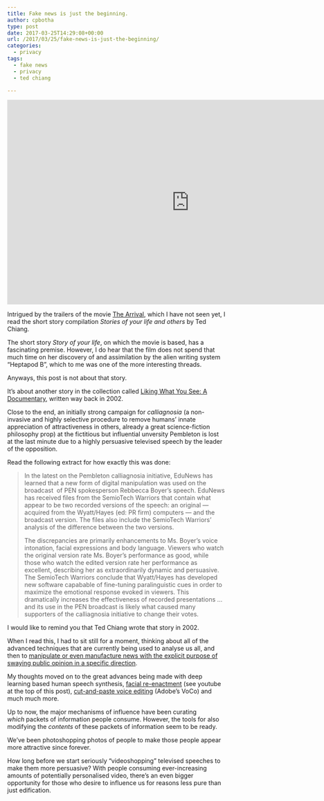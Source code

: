 ```yaml
---
title: Fake news is just the beginning.
author: cpbotha
type: post
date: 2017-03-25T14:29:08+00:00
url: /2017/03/25/fake-news-is-just-the-beginning/
categories:
  - privacy
tags:
  - fake news
  - privacy
  - ted chiang

---
```

<div class="jetpack-video-wrapper">
<span class="embed-youtube" style="text-align:center; display: block;"><iframe allowfullscreen="true" class="youtube-player" height="473" src="https://www.youtube.com/embed/ohmajJTcpNk?version=3&amp;rel=1&amp;fs=1&amp;autohide=2&amp;showsearch=0&amp;showinfo=1&amp;iv_load_policy=1&amp;wmode=transparent" style="border:0;" type="text/html" width="840"></iframe></span>
</div>

Intrigued by the trailers of the movie [The Arrival][1], which I have not seen yet, I read the short story compilation _Stories of your life and others_ by Ted Chiang.

The short story _Story of your life_, on which the movie is based, has a fascinating premise. However, I do hear that the film does not spend that much time on her discovery of and assimilation by the alien writing system “Heptapod B”, which to me was one of the more interesting threads.

Anyways, this post is not about that story.

It’s about another story in the collection called [Liking What You See: A Documentary][2], written way back in 2002.

Close to the end, an initially strong campaign for _calliagnosia_ (a non-invasive and highly selective procedure to remove humans’ innate appreciation of attractiveness in others, already a great science-fiction philosophy prop) at the fictitious but influential unversity Pembleton is lost at the last minute due to a highly persuasive televised speech by the leader of the opposition.

Read the following extract for how exactly this was done:

> In the latest on the Pembleton calliagnosia initiative, EduNews has learned that a new form of digital manipulation was used on the broadcast  of PEN spokesperson Rebbecca Boyer’s speech. EduNews has received files from the SemioTech Warriors that contain what appear to be two recorded versions of the speech: an original — acquired from the Wyatt/Hayes (ed: PR firm) computers — and the broadcast version. The files also include the SemioTech Warriors’ analysis of the difference between the two versions.
> 
> The discrepancies are primarily enhancements to Ms. Boyer’s voice intonation, facial expressions and body language. Viewers who watch the original version rate Ms. Boyer’s performance as good, while those who watch the edited version rate her performance as excellent, describing her as extraordinarily dynamic and persuasive. The SemioTech Warriors conclude that Wyatt/Hayes has developed new software capabable of fine-tuning paralinguistic cues in order to maximize the emotional response evoked in viewers. This dramatically increases the effectiveness of recorded presentations … and its use in the PEN broadcast is likely what caused many supporters of the calliagnosia initiative to change their votes.

I would like to remind you that Ted Chiang wrote that story in 2002.

When I read this, I had to sit still for a moment, thinking about all of the advanced techniques that are currently being used to analyse us all, and then to [manipulate or even manufacture news with the explicit purpose of swaying public opinion in a specific direction][3].

My thoughts moved on to the great advances being made with deep learning based human speech synthesis, [facial re-enactment][4] (see youtube at the top of this post), [cut-and-paste voice editing][5] (Adobe’s VoCo) and much much more.

Up to now, the major mechanisms of influence have been curating _which_ packets of information people consume. However, the tools for also modifying the _contents_ of these packets of information seem to be ready.

We’ve been photoshopping photos of people to make those people appear more attractive since forever.

How long before we start seriously “videoshopping” televised speeches to make them more persuasive? With people consuming ever-increasing amounts of potentially personalised video, there’s an even bigger opportunity for those who desire to influence us for reasons less pure than just edification.

 [1]: https://en.wikipedia.org/wiki/Arrival_(film)
 [2]: https://www.goodreads.com/book/show/31682236-liking-what-you-see
 [3]: https://www.theguardian.com/politics/2017/feb/26/robert-mercer-breitbart-war-on-media-steve-bannon-donald-trump-nigel-farage
 [4]: http://www.graphics.stanford.edu/~niessner/thies2016face.html
 [5]: https://arstechnica.com/information-technology/2016/11/adobe-voco-photoshop-for-audio-speech-editing/
